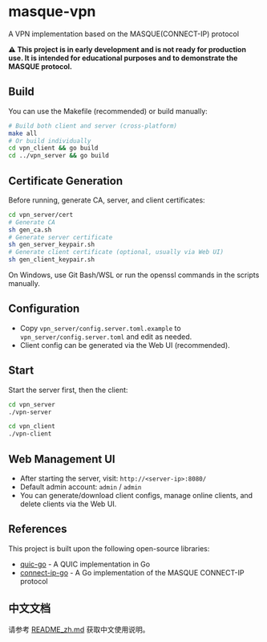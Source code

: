 # masque-vpn

A VPN implementation based on the MASQUE(CONNECT-IP) protocol

**⚠ This project is in early development and is not ready for production use. It is intended for educational purposes and to demonstrate the MASQUE protocol.**

## Build

You can use the Makefile (recommended) or build manually:

```bash
# Build both client and server (cross-platform)
make all
# Or build individually
cd vpn_client && go build
cd ../vpn_server && go build
```

## Certificate Generation

Before running, generate CA, server, and client certificates:

```bash
cd vpn_server/cert
# Generate CA
sh gen_ca.sh
# Generate server certificate
sh gen_server_keypair.sh
# Generate client certificate (optional, usually via Web UI)
sh gen_client_keypair.sh
```
On Windows, use Git Bash/WSL or run the openssl commands in the scripts manually.

## Configuration

- Copy `vpn_server/config.server.toml.example` to `vpn_server/config.server.toml` and edit as needed.
- Client config can be generated via the Web UI (recommended).

## Start

Start the server first, then the client:

```bash
cd vpn_server
./vpn-server
```

```bash
cd vpn_client
./vpn-client
```

## Web Management UI

- After starting the server, visit: `http://<server-ip>:8080/`
- Default admin account: `admin` / `admin`
- You can generate/download client configs, manage online clients, and delete clients via the Web UI.

## References

This project is built upon the following open-source libraries:

* [quic-go](https://github.com/quic-go/quic-go) - A QUIC implementation in Go
* [connect-ip-go](https://github.com/quic-go/connect-ip-go) - A Go implementation of the MASQUE CONNECT-IP protocol

## 中文文档

请参考 [README_zh.md](README_zh.md) 获取中文使用说明。